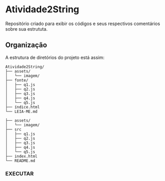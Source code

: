 # Atividade2String
Repositório criado para exibir os códigos e seus respectivos comentários sobre sua estrututa.

## Organização
A estrutura de diretórios do projeto está assim:

```plaintext
Atividade2String/
├── assets/
│   └── imagem/
├── fonte/
│   ├── q1.js
│   ├── q2.js
│   ├── q3.js
│   ├── q4.js
│   └── q5.js
├── índice.html
└── LEIA-ME.md

├── assets/
│   └── imagem/
├── src
│   ├── q1.js 
│   ├── q2.js
│   ├── q3.js
│   ├── q4.js
│   └── q5.js
├── index.html
└── README.md
```
### EXECUTAR
